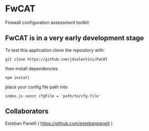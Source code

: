 # FwCAT
Firewall configuration assessment toolkit

## FwCAT is in a very early development stage

To test this application clone the repository with:

```git clone https://github.com/jdvalentini/FwCAT```

then install dependencies

``` npm install ```

place your config file path into 

``` index.js const cfgFile = 'path/to/cfg-file' ```

## Collaborators

Esteban Panelli ( https://github.com/estebanpanelli )